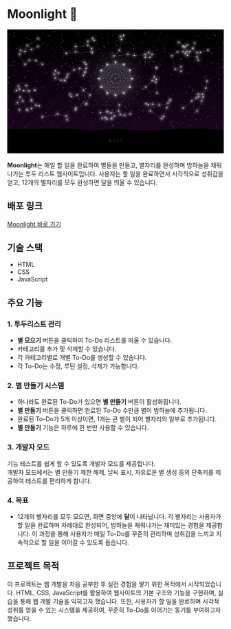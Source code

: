 # Moonlight 🌙

![Moonlight](./images/BannerImage.png)

**Moonlight**는 매일 할 일을 완료하여 별들을 만들고, 별자리를 완성하며 밤하늘을 채워나가는 투두 리스트 웹사이트입니다. 사용자는 할 일을 완료하면서 시각적으로 성취감을 얻고, 12개의 별자리를 모두 완성하면 달을 띄울 수 있습니다.

## 배포 링크
[Moonlight 바로 가기](https://sxunxin.github.io/Moonlight)

## 기술 스택
- HTML
- CSS
- JavaScript

## 주요 기능

### 1. 투두리스트 관리
- **별 모으기** 버튼을 클릭하여 To-Do 리스트를 띄울 수 있습니다.
- 카테고리를 추가 및 삭제할 수 있습니다.
- 각 카테고리별로 개별 To-Do를 생성할 수 있습니다.
- 각 To-Do는 수정, 루틴 설정, 삭제가 가능합니다.

### 2. 별 만들기 시스템
- 하나라도 완료된 To-Do가 있으면 **별 만들기** 버튼이 활성화됩니다.
- **별 만들기** 버튼을 클릭하면 완료된 To-Do 수만큼 별이 밤하늘에 추가됩니다.
- 완료된 To-Do가 5개 이상이면, 1개는 큰 별이 되어 별자리의 일부로 추가됩니다.
- **별 만들기** 기능은 하루에 한 번만 사용할 수 있습니다.

### 3. 개발자 모드
기능 테스트를 쉽게 할 수 있도록 개발자 모드를 제공합니다.  
개발자 모드에서는 별 만들기 제한 해제, 날씨 표시, 자유로운 별 생성 등의 단축키를 제공하여 테스트를 편리하게 합니다.

### 4. 목표
- 12개의 별자리를 모두 모으면, 화면 중앙에 **달**이 나타납니다. 각 별자리는 사용자가 할 일을 완료하며 차례대로 완성되어, 밤하늘을 채워나가는 재미있는 경험을 제공합니다. 이 과정을 통해 사용자가 매일 To-Do를 꾸준히 관리하며 성취감을 느끼고 지속적으로 할 일을 이어갈 수 있도록 돕습니다.

## 프로젝트 목적
이 프로젝트는 웹 개발을 처음 공부한 후 실전 경험을 쌓기 위한 목적에서 시작되었습니다. HTML, CSS, JavaScript를 활용하여 웹사이트의 기본 구조와 기능을 구현하며, 실습을 통해 웹 개발 기술을 익히고자 했습니다. 또한, 사용자가 할 일을 완료하며 시각적 성취를 얻을 수 있는 시스템을 제공하여, 꾸준히 To-Do를 이어가는 동기를 부여하고자 했습니다.
